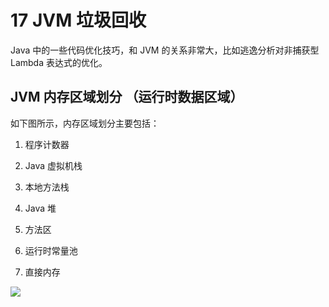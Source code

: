 # 17 JVM 垃圾回收



Java 中的一些代码优化技巧，和 JVM 的关系非常大，比如逃逸分析对非捕获型 Lambda 表达式的优化。



## JVM 内存区域划分 （运行时数据区域）

如下图所示，内存区域划分主要包括：

1. 程序计数器

2. Java 虚拟机栈

3. 本地方法栈

4. Java 堆

5. 方法区

6. 运行时常量池

7. 直接内存

![](http://assets.processon.com/chart_image/6229f44f637689082feec5fa.png)